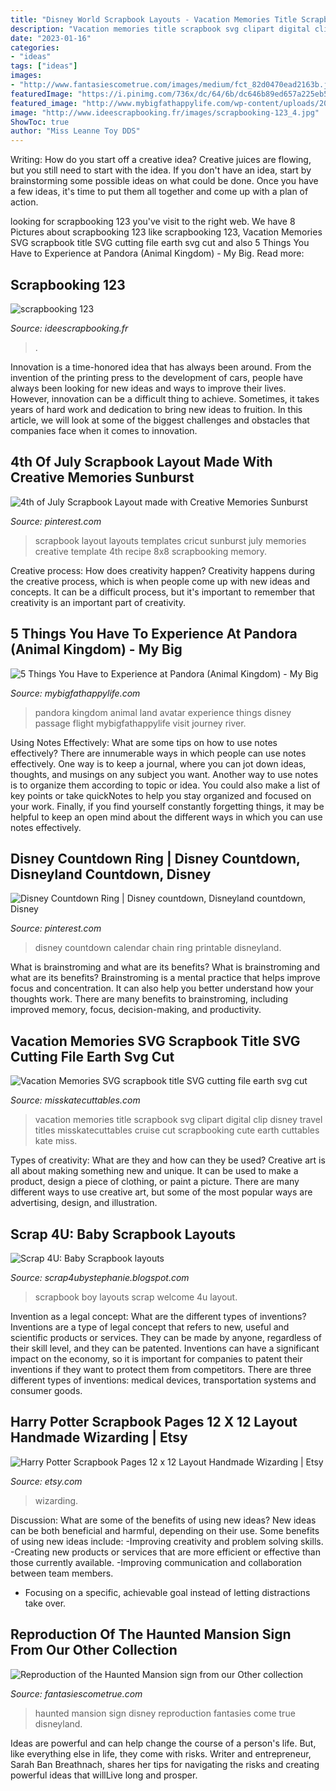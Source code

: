 ```yaml
---
title: "Disney World Scrapbook Layouts - Vacation Memories Title Scrapbook Svg Clipart Digital Clip Disney Travel Titles Misskatecuttables Cruise Cut Scrapbooking Cute Earth Cuttables Kate Miss"
description: "Vacation memories title scrapbook svg clipart digital clip disney travel titles misskatecuttables cruise cut scrapbooking cute earth cuttables kate miss"
date: "2023-01-16"
categories:
- "ideas"
tags: ["ideas"]
images:
- "http://www.fantasiescometrue.com/images/medium/fct_82d0470ead2163b.jpg"
featuredImage: "https://i.pinimg.com/736x/dc/64/6b/dc646b89ed657a225eb52f89194b0648--disney-countdown-countdown-calendar.jpg"
featured_image: "http://www.mybigfathappylife.com/wp-content/uploads/2017/06/Pandora-2.jpg"
image: "http://www.ideescrapbooking.fr/images/scrapbooking-123_4.jpg"
ShowToc: true
author: "Miss Leanne Toy DDS"
---
```



Writing: How do you start off a creative idea?
Creative juices are flowing, but you still need to start with the idea.  If you don't have an idea, start by brainstorming some possible ideas on what could be done. Once you have a few ideas, it's time to put them all together and come up with a plan of action.

	

		
looking for scrapbooking 123 you've visit to the right web. We have 8 Pictures about scrapbooking 123 like scrapbooking 123, Vacation Memories SVG scrapbook title SVG cutting file earth svg cut and also 5 Things You Have to Experience at Pandora (Animal Kingdom) - My Big. Read more:
		
    
## Scrapbooking 123

<img loading=lazy src="http://www.ideescrapbooking.fr/images/scrapbooking-123_4.jpg" onerror="this.onerror=null;this.src='https://tse1.mm.bing.net/th?id=OIP.UUmaDd2agvk_Nys-l-IIwgHaJ4&amp;pid=15.1';" alt="scrapbooking 123">

_Source: ideescrapbooking.fr_

>. 

	

Innovation is a time-honored idea that has always been around. From the invention of the printing press to the development of cars, people have always been looking for new ideas and ways to improve their lives. However, innovation can be a difficult thing to achieve. Sometimes, it takes years of hard work and dedication to bring new ideas to fruition. In this article, we will look at some of the biggest challenges and obstacles that companies face when it comes to innovation.

    
## 4th Of July Scrapbook Layout Made With Creative Memories Sunburst

<img loading=lazy src="https://i.pinimg.com/736x/db/8a/9f/db8a9f4ebb6a2bf6537051ce78c6c02d.jpg" onerror="this.onerror=null;this.src='https://tse3.mm.bing.net/th?id=OIP.LHwFCcKCcvn3FutxLFsI8gHaHa&amp;pid=15.1';" alt="4th of July Scrapbook Layout made with Creative Memories Sunburst">

_Source: pinterest.com_

>scrapbook layout layouts templates cricut sunburst july memories creative template 4th recipe 8x8 scrapbooking memory. 

	

Creative process: How does creativity happen?
Creativity happens during the creative process, which is when people come up with new ideas and concepts. It can be a difficult process, but it's important to remember that creativity is an important part of creativity.

    
## 5 Things You Have To Experience At Pandora (Animal Kingdom) - My Big

<img loading=lazy src="http://www.mybigfathappylife.com/wp-content/uploads/2017/06/Pandora-2.jpg" onerror="this.onerror=null;this.src='https://tse4.mm.bing.net/th?id=OIP.UKsaMnS5W32F4adtuiq_fAHaLI&amp;pid=15.1';" alt="5 Things You Have to Experience at Pandora (Animal Kingdom) - My Big">

_Source: mybigfathappylife.com_

>pandora kingdom animal land avatar experience things disney passage flight mybigfathappylife visit journey river. 

	

Using Notes Effectively: What are some tips on how to use notes effectively?
There are innumerable ways in which people can use notes effectively. One way is to keep a journal, where you can jot down ideas, thoughts, and musings on any subject you want. Another way to use notes is to organize them according to topic or idea. You could also make a list of key points or take quickNotes to help you stay organized and focused on your work. Finally, if you find yourself constantly forgetting things, it may be helpful to keep an open mind about the different ways in which you can use notes effectively.

    
## Disney Countdown Ring | Disney Countdown, Disneyland Countdown, Disney

<img loading=lazy src="https://i.pinimg.com/736x/dc/64/6b/dc646b89ed657a225eb52f89194b0648--disney-countdown-countdown-calendar.jpg" onerror="this.onerror=null;this.src='https://tse3.mm.bing.net/th?id=OIP.Dk58kczSpoLO1t5F1j0elgDbEc&amp;pid=15.1';" alt="Disney Countdown Ring | Disney countdown, Disneyland countdown, Disney">

_Source: pinterest.com_

>disney countdown calendar chain ring printable disneyland. 

	

What is brainstroming and what are its benefits?
What is brainstroming and what are its benefits? Brainstroming is a mental practice that helps improve focus and concentration. It can also help you better understand how your thoughts work. There are many benefits to brainstroming, including improved memory, focus, decision-making, and productivity.

    
## Vacation Memories SVG Scrapbook Title SVG Cutting File Earth Svg Cut

<img loading=lazy src="https://www.misskatecuttables.com/uploads/shopping_cart/9253/large_vacation-memories-title.png" onerror="this.onerror=null;this.src='https://tse2.mm.bing.net/th?id=OIP.XehSaZ5igmL0ERz0tt7yEwHaHa&amp;pid=15.1';" alt="Vacation Memories SVG scrapbook title SVG cutting file earth svg cut">

_Source: misskatecuttables.com_

>vacation memories title scrapbook svg clipart digital clip disney travel titles misskatecuttables cruise cut scrapbooking cute earth cuttables kate miss. 

	

Types of creativity: What are they and how can they be used?
Creative art is all about making something new and unique. It can be used to make a product, design a piece of clothing, or paint a picture. There are many different ways to use creative art, but some of the most popular ways are advertising, design, and illustration.

    
## Scrap 4U: Baby Scrapbook Layouts

<img loading=lazy src="https://3.bp.blogspot.com/-zgMYQzZ4n2o/UXFRL6FSpDI/AAAAAAAAAKA/ywDwIx3jmfY/s1600/Picture+030.jpg" onerror="this.onerror=null;this.src='https://tse2.mm.bing.net/th?id=OIP.ZbE9HbSGhXYUUKMJGgLcMwHaFj&amp;pid=15.1';" alt="Scrap 4U: Baby Scrapbook layouts">

_Source: scrap4ubystephanie.blogspot.com_

>scrapbook boy layouts scrap welcome 4u layout. 

	

Invention as a legal concept: What are the different types of inventions?
Inventions are a type of legal concept that refers to new, useful and scientific products or services. They can be made by anyone, regardless of their skill level, and they can be patented. Inventions can have a significant impact on the economy, so it is important for companies to patent their inventions if they want to protect them from competitors. There are three different types of inventions: medical devices, transportation systems and consumer goods.

    
## Harry Potter Scrapbook Pages 12 X 12 Layout Handmade Wizarding | Etsy

<img loading=lazy src="https://i.etsystatic.com/5584638/r/il/cb6396/483978412/il_794xN.483978412_e93e.jpg" onerror="this.onerror=null;this.src='https://tse3.mm.bing.net/th?id=OIP.gjy1_1ifq2mOKe6Gt1xNjQHaFj&amp;pid=15.1';" alt="Harry Potter Scrapbook Pages 12 x 12 Layout Handmade Wizarding | Etsy">

_Source: etsy.com_

>wizarding. 

	

Discussion: What are some of the benefits of using new ideas?
New ideas can be both beneficial and harmful, depending on their use. Some benefits of using new ideas include: 
-Improving creativity and problem solving skills.
-Creating new products or services that are more efficient or effective than those currently available.
-Improving communication and collaboration between team members. 
- Focusing on a specific, achievable goal instead of letting distractions take over.

    
## Reproduction Of The Haunted Mansion Sign From Our Other Collection

<img loading=lazy src="http://www.fantasiescometrue.com/images/medium/fct_82d0470ead2163b.jpg" onerror="this.onerror=null;this.src='https://tse3.mm.bing.net/th?id=OIP.mwLGhxG0a0pZ-J6WqS0pHAHaLT&amp;pid=15.1';" alt="Reproduction of the Haunted Mansion sign from our Other collection">

_Source: fantasiescometrue.com_

>haunted mansion sign disney reproduction fantasies come true disneyland. 

	

Ideas are powerful and can help change the course of a person's life. But, like everything else in life, they come with risks. Writer and entrepreneur, Sarah Ban Breathnach, shares her tips for navigating the risks and creating powerful ideas that willLive long and prosper.

